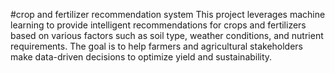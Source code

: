 #crop and fertilizer recommendation system
This project leverages machine learning to provide intelligent recommendations for crops and fertilizers based on various factors such as soil type, weather conditions, and nutrient requirements. The goal is to help farmers and agricultural stakeholders make data-driven decisions to optimize yield and sustainability. 
